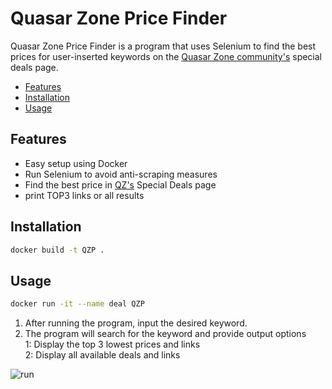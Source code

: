 # Quasar Zone Price Finder

Quasar Zone Price Finder is a program that uses Selenium to find the best prices for user-inserted keywords on the [Quasar Zone community's](https://quasarzone.com/) special deals page.

- [Features](#Features)
- [Installation](#Installation)
- [Usage](#Usage)

## Features

- Easy setup using Docker
- Run Selenium to avoid anti-scraping measures
- Find the best price in [QZ's](https://quasarzone.com/) Special Deals page
- print TOP3 links or all results

## Installation

```sh
docker build -t QZP .
```

## Usage

```sh
docker run -it --name deal QZP
```

1. After running the program, input the desired keyword.
2. The program will search for the keyword and provide output options  
   1: Display the top 3 lowest prices and links  
   2: Display all available deals and links

![run](https://github.com/chungJS/QZPriceFinder/raw/main/img/run.png)
